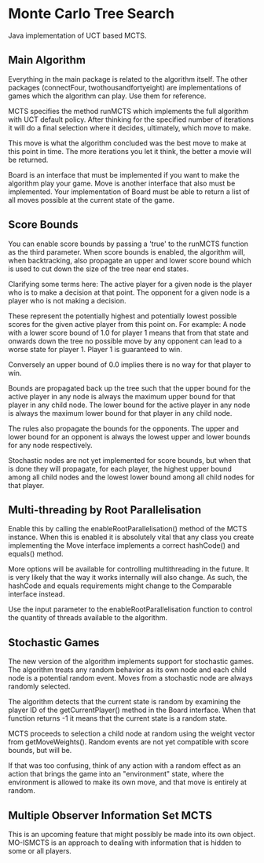 # Monte Carlo Tree Search
Java implementation of UCT based MCTS.

## Main Algorithm
Everything in the main package is related to the algorithm 
itself. The other packages (connectFour, twothousandfortyeight) 
are implementations of games which the algorithm can play. 
Use them for reference. 

MCTS specifies the method runMCTS which implements the 
full algorithm with UCT default policy. After thinking for
the specified number of iterations it will do a final selection
where it decides, ultimately, which move to make.

This move is what the algorithm concluded was the best move
to make at this point in time. The more iterations you
let it think, the better a movie will be returned.

Board is an interface that must be implemented if you want
to make the algorithm play your game. Move is another 
interface that also must be implemented. Your implementation
of Board must be able to return a list of all moves
possible at the current state of the game.

## Score Bounds
You can enable score bounds by passing a 'true' to
the runMCTS function as the third parameter. When score
bounds is enabled, the algorithm will, when backtracking,
also propagate an upper and lower score bound which is
used to cut down the size of the tree near end states.

Clarifying some terms here: The active player for a given
node is the player who is to make a decision at that point. 
The opponent for a given node is a player who is not making
a decision.

These represent the potentially highest and potentially
lowest possible scores for the given active player from this
point on. For example: A node with a lower score bound of
1.0 for player 1 means that from that state and onwards down 
the tree no possible move by any opponent can lead to a worse
state for player 1. Player 1 is guaranteed to win.

Conversely an upper bound of 0.0 implies there is no way
for that player to win.

Bounds are propagated back up the tree such that the
upper bound for the active player in any node is always
the maximum upper bound for that player in any child node. 
The lower bound for the active player in any node is always
the maximum lower bound for that player in any child node.

The rules also propagate the bounds for the opponents. The
upper and lower bound for an opponent is always the lowest
upper and lower bounds for any node respectively.

Stochastic nodes are not yet implemented for score bounds,
but when that is done they will propagate, for each player,
the highest upper bound among all child nodes and the lowest 
lower bound among all child nodes for that player.

## Multi-threading by Root Parallelisation
Enable this by calling the enableRootParallelisation() method of 
the MCTS instance. When this is enabled it is absolutely 
vital that any class you create implementing the Move 
interface implements a correct hashCode() and equals() method.

More options will be available for controlling multithreading
in the future. It is very likely that the way it works
internally will also change. As such, the hashCode and equals
requirements might change to the Comparable interface instead.

Use the input parameter to the enableRootParallelisation
function to control the quantity of threads available to the algorithm.

## Stochastic Games
The new version of the algorithm implements support for
stochastic games. The algorithm treats any random behavior
as its own node and each child node is a potential random
event. Moves from a stochastic node are always randomly
selected.

The algorithm detects that the current state is random
by examining the player ID of the getCurrentPlayer()
method in the Board interface. When that function returns
-1 it means that the current state is a random state.

MCTS proceeds to selection a child node at random using
the weight vector from getMoveWeights(). Random events 
are not yet compatible with score bounds, but will be.

If that was too confusing, think of any action with a random effect
as an action that brings the game into an "environment" state, where
the environment is allowed to make its own move, and that move is
entirely at random.

## Multiple Observer Information Set MCTS
This is an upcoming feature that might possibly be
made into its own object. MO-ISMCTS is an approach to
dealing with information that is hidden to some or all
players.